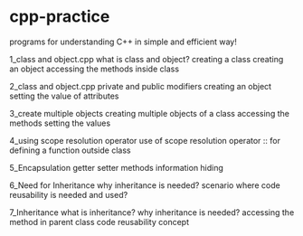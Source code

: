 # cpp-practice
programs for understanding C++ in simple and efficient way!

1_class and object.cpp 
  what is class and object?
  creating a class
  creating an object
  accessing the methods inside class
  
2_class and object.cpp 
  private and public modifiers
  creating an object
  setting the value of attributes
  
3_create multiple objects
  creating multiple objects of a class
  accessing the methods 
  setting the values
  
4_using scope resolution operator
  use of scope resolution operator :: for defining a function outside class

5_Encapsulation
  getter setter methods
  information hiding
  
6_Need for Inheritance
  why inheritance is needed?
  scenario where code reusability is needed and used?
  
7_Inheritance
  what is inheritance?
  why inheritance is needed?
  accessing the method in parent class
  code reusability concept
